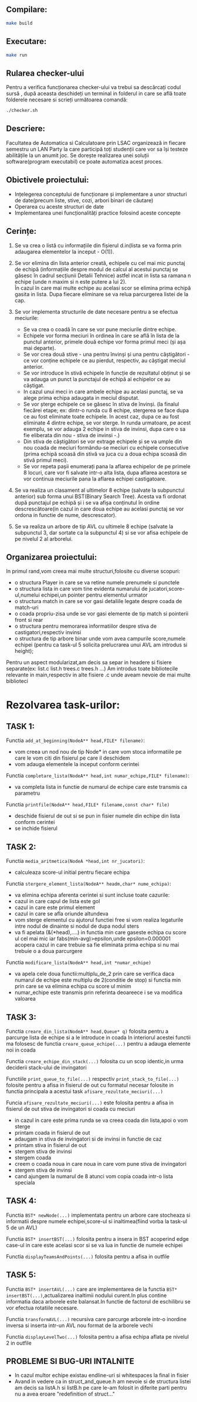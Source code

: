## Compilare:
```bash
make build
```

## Executare:
```bash
make run
```

## Rularea checker-ului
Pentru a verifica funcționarea checker-ului va trebui sa descărcați codul sursă , după aceasta deschideți un terminal in folderul in care se află toate folderele necesare si scrieți următoarea comandă:
```bash
./checker.sh
```
## Descriere:

Facultatea de Automatica si Calculatoare prin LSAC organizează in fiecare semestru un LAN Party la care participă toți studenții care vor sa își testeze abilitățile la un anumit joc. Se dorește realizarea unei soluții software(program executabil) ce poate automatiza acest proces.

## Obictivele proiectului:

-   Ințelegerea conceptului de funcționare și implementare a unor structuri de date(precum liste, stive, cozi, arbori binari de căutare)
-   Operarea cu aceste structuri de date
-   Implementarea unei funcționalități practice folosind aceste concepte

## Cerințe:

1.  Se va crea o listă cu informațiile din fișierul d.in(lista se va forma prin adaugarea elementelor la inceput - O(1)).

2.  Se vor elimina din lista anterior creată, echipele cu cel mai mic punctaj de echipă (informațiile despre modul de calcul al acestui punctaj se găsesc în cadrul secțiunii Detalii Tehnice) astfel incat in lista sa ramana n echipe (unde n maxim si n este putere a lui 2).  
În cazul în care mai multe echipe au acelasi scor se elimina prima echipă gasita in lista. Dupa fiecare eliminare se va relua parcurgerea listei de la cap.
    
3.  Se vor implementa structurile de date necesare pentru a se efectua meciurile:
    -   Se va crea o coadă în care se vor pune meciurile dintre echipe.
    -   Echipele vor forma meciuri în ordinea în care se află în lista de la punctul anterior, primele două echipe vor forma primul meci (și așa mai departe).
    -   Se vor crea două stive - una pentru învinși și una pentru câștigători - ce vor conține echipele ce au pierdut, respectiv, au câștigat meciul anterior.
    -   Se vor introduce în stivă echipele în funcție de rezultatul obținut și se va adauga un punct la punctajul de echipă al echipelor ce au câștigat.
    -   In cazul unui meci in care ambele echipe au acelasi punctaj, se va alege prima echipa adaugata in meciul disputat.
    -   Se vor șterge echipele ce se găsesc în stiva de învinși. (la finalul fiecărei etape; ex: dintr-o runda cu 8 echipe, stergerea se face dupa ce au fost eliminate toate echipele. In acest caz, dupa ce au fost eliminate 4 dintre echipe, se vor sterge. In runda urmatoare, pe acest exemplu, se vor adauga 2 echipe in stiva de invinsi, dupa care o sa fie eliberata din nou - stiva de invinsi -.)
    -   Din stiva de câștigători se vor extrage echipele și se va umple din nou coada de meciuri formându-se meciuri cu echipele consecutive (prima echipă scoasă din stivă va juca cu a doua echipa scoasă din stivă primul meci).
    -   Se vor repeta pașii enumerați pana la aflarea echipelor de pe primele 8 locuri, care vor fi salvate intr-o alta lista, dupa aflarea acestora se vor continua meciurile pana la aflarea echipei castigatoare.

4.  Se va realiza un clasament al ultimelor 8 echipe (salvate la subpunctul anterior) sub forma unui BST(Binary Search Tree). Acesta va fi ordonat după punctajul pe echipă și i se va afișa conținutul în ordine descrescătoare(in cazul in care doua echipe au acelasi punctaj se vor ordona in functie de nume, descrescator).
    
5.  Se va realiza un arbore de tip AVL cu ultimele 8 echipe (salvate la subpunctul 3, dar sortate ca la subpunctul 4) si se vor afisa echipele de pe nivelul 2 al arborelui.

## Organizarea proiectului:
In primul rand,vom creea mai multe structuri,folosite cu diverse scopuri:
-   o structura Player in care se va retine numele prenumele si punctele
-   o structura lista in care vom tine evidenta numarului de jucatori,score-ul,numelui echipei,un pointer pentru elementul urmator
-   o structura match in care se vor gasi detaliile legate despre coada de match-uri
-   o coada propriu-zisa unde se vor gasi elemente de tip match si pointerii front si rear
-   o structura pentru memorarea informatiilor despre stiva de castigatori,respectiv invinsi
-   o structura de tip arbore binar unde vom avea campurile score,numele echipei (pentru ca task-ul 5 solicita prelucrarea unui AVL am introdus si height);

Pentru un aspect modularizat,am decis sa separ in headere si fisiere separate(ex: list.c list.h trees.c trees.h ...)
Am introdus toate bibliotecile relevante in main,respectiv in alte fisiere .c unde aveam nevoie de mai multe biblioteci

# Rezolvarea task-urilor:

## TASK 1:

Functia `add_at_beginning(NodeA** head,FILE* filename)`:
-   vom creea un nod nou de tip Node* in care vom stoca informatiile pe care le vom citi din fisierul pe care il deschidem
-   vom adauga elementele la inceput conform cerintei

Functia `completare_lista(NodeA** head,int numar_echipe,FILE* filename)`:
-   va completa lista in functie de numarul de echipe care este transmis ca parametru

Functia `printfile(NodeA** head,FILE* filename,const char* file)` 
-   deschide fisierul de out si se pun in fisier numele din echipe din lista conform cerintei
-   se inchide fisierul

## TASK 2:

Functia `media_aritmetica(NodeA *head,int nr_jucatori)`:
-   calculeaza score-ul initial pentru fiecare echipa

Functia `stergere_element_lista(NodeA** headm,char* nume_echipa)`:
- va elimina echipa aferenta cerintei si sunt incluse toate cazurile:
- cazul in care capul de lista este gol
- cazul in care este primul element
- cazul in care se afla oriunde altundeva 
- vom sterge elementul cu ajutorul functiei free si vom realiza legaturile intre nodul de dinainte si nodul de dupa nodul sters
- va fi apelata (&(*head),....) in functia min care gaseste echipa cu score ul cel mai mic iar fabs(min-avg)>epsilon,unde epsilon=0.000001 acopera cazul in care trebuie sa fie eliminata prima echipa si nu mai trebuie o a doua parcurgere

Functia `modificare_lista(NodeA** head,int *numar_echipe)`
-   va apela cele doua functii:multiplu_de_2 prin care se verifica daca numarul de echipe este multiplu de 2(conditie de stop)
si functia min prin care se va elimina echipa cu score ul minim 
-   numar_echipe este transmis prin referinta deoareece i se va modifica valoarea

## TASK 3:
Functia `creare_din_lista(NodeA** head,Queue* q)` folosita pentru a parcurge lista de echipe si a le introduce in coada
In interiorul acestei functii ma folosesc de functia `creare_queue_echipe(...)` pentru a adauga elemente noi in coada

Functia `creare_echipe_din_stack(...)` folosita cu un scop identic,in urma deciderii stack-ului de invingatori

Functiile `print_queue_to_file(...)` respectiv `print_stack_to_file(...)` folosite pentru a afisa in fisierul de out cu formatul necesar folosite in functia principala a acestui task `afisare_rezultate_meciuri(...)`

Funcia `afisare_rezultate_meciuri(...)` este folosita pentru a afisa in fisierul de out stiva de invingatori si coada cu meciuri
-   in cazul in care este prima runda se va creea coada din lista,apoi o vom sterge
-   printam coada in fisierul de out
-   adaugam in stiva de invingatori si de invinsi in functie de caz
-   printam stiva in fisierul de out
-   stergem stiva de invinsi
-   stergem coada
-   creem o coada noua in care noua in care vom pune stiva de invingatori
-   stergem stiva de invinsi
-   cand ajungem la numarul de 8  atunci vom copia coada intr-o lista speciala

## TASK 4:
Functia `BST* newNode(...)` implementata pentru un arbore care stocheaza si informatii despre numele echipei,score-ul si inaltimea(fiind vorba la task-ul 5 de un AVL)

Functia `BST* insertBST(...)` folosita pentru a insera in BST acoperind edge case-ul in care este acelasi scor si se va lua in functie de numele echipei

Functia `displayTeamsAndPoints(...)` folosita pentru a afisa in outfile

## TASK 5:
Functia `BST* insertAVL(...)` care are implementarea de la functia `BST* insertBST(...)`,actualizarea inaltimii nodului curent.In plus contine informatia daca arborele este balansat.In functie de factorul de eschilibru se vor efectua rotatiile necesare.

Functia `transformAVL(...)` recursiva care parcurge arborele intr-o inordine inversa si inserta intr-un AVL nou format de la arborele vechi

Functia `displayLevelTwo(...)` folosita pentru a afisa echipa aflata pe nivelul 2 in outfile


## PROBLEME SI BUG-URI INTALNITE
-   In cazul multor echipe existau endline-uri si whitespaces la final in fisier
-   Avand in vedere ca in struct_and_queue.h am nevoie si de structura listei am decis sa listA.h si listB.h pe care le-am folosit in diferite parti pentru nu a avea eroare "redefinition of struct..."




